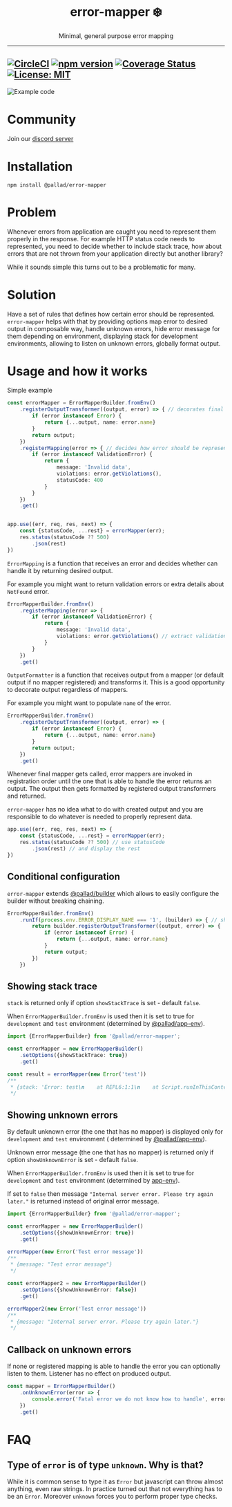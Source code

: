<div align="center">
<h1>error-mapper ❄️</h1>

<p>Minimal, general purpose error mapping</p>
</div>

---
[![CircleCI](https://circleci.com/gh/pallad-ts/error-mapper/tree/master.svg?style=svg)](https://circleci.com/gh/pallad-ts/error-mapper/tree/master)
[![npm version](https://badge.fury.io/js/@pallad%2Ferror-mapper.svg)](https://badge.fury.io/js/@pallad%2Ferror-mapper)
[![Coverage Status](https://coveralls.io/repos/github/pallad-ts/error-mapper/badge.svg?branch=master)](https://coveralls.io/github/pallad-ts/error-mapper?branch=master)
[![License: MIT](https://img.shields.io/badge/License-MIT-green.svg)](https://opensource.org/licenses/MIT)
---

![Example code](./assets/intro-code.png)

# Community

Join our [discord server](https://discord.gg/G5tSBYbpej)

# Installation

```shell
npm install @pallad/error-mapper
```

# Problem

Whenever errors from application are caught you need to represent them properly in the response.
For example HTTP status code needs to represented, you need to decide whether to include stack trace, how about errors
that are not thrown from your application directly but another library?

While it sounds simple this turns out to be a problematic for many.

# Solution

Have a set of rules that defines how certain error should be represented.
`error-mapper` helps with that by providing options map error to desired output in composable way, handle unknown
errors, hide error message for them depending on environment, displaying stack for development environments, allowing to
listen on unknown errors, globally format output.

# Usage and how it works

Simple example

```typescript
const errorMapper = ErrorMapperBuilder.fromEnv()
	.registerOutputTransformer((output, error) => { // decorates final output 
		if (error instanceof Error) {
			return {...output, name: error.name}
		}
		return output;
	})
	.registerMapping(error => { // decides how error should be represented
		if (error instanceof ValidationError) {
			return {
				message: 'Invalid data',
				violations: error.getViolations(),
				statusCode: 400
			}
		}
	})
	.get()


app.use((err, req, res, next) => {
	const {statusCode, ...rest} = errorMapper(err);
	res.status(statusCode ?? 500)
		.json(rest)
})
```

`ErrorMapping` is a function that receives an error and decides whether can handle it by returning desired output.

For example you might want to return validation errors or extra details about `NotFound` error.

```typescript
ErrorMapperBuilder.fromEnv()
	.registerMapping(error => {
		if (error instanceof ValidationError) {
			return {
				message: 'Invalid data',
				violations: error.getViolations() // extract validation errors like "name is too long"
			}
		}
	})
	.get()
```

`OutputFormatter` is a function that receives output from a mapper (or default output if no mapper registered) and
transforms it.
This is a good opportunity to decorate output regardless of mappers.

For example you might want to populate `name` of the error.

```typescript
ErrorMapperBuilder.fromEnv()
	.registerOutputTransformer((output, error) => {
		if (error instanceof Error) {
			return {...output, name: error.name}
		}
		return output;
	})
	.get()
```

Whenever final mapper gets called, error mappers are invoked in registration order until the one that is able to handle
the error returns an output. The output then gets formatted by registered output transformers and returned.

`error-mapper` has no idea what to do with created output and you are responsible to do whatever is needed to properly
represent data.

```typescript
app.use((err, req, res, next) => {
	const {statusCode, ...rest} = errorMapper(err);
	res.status(statusCode ?? 500) // use statusCode
		.json(rest) // and display the rest
})
```

## Conditional configuration

`error-mapper` extends [@pallad/builder](https://www.npmjs.com/package/@pallad/builder) which allows to easily configure
the builder without breaking chaining.

```typescript
ErrorMapperBuilder.fromEnv()
	.runIf(process.env.ERROR_DISPLAY_NAME === '1', (builder) => { // shouldDisplayName
		return builder.registerOutputTransformer((output, error) => {
			if (error instanceof Error) {
				return {...output, name: error.name}
			}
			return output;
		})
	})
```

## Showing stack trace

`stack` is returned only if option `showStackTrace` is set - default `false`.

When `ErrorMapperBuilder.fromEnv` is used then it is set to true for `development` and `test` environment (determined
by [@pallad/app-env](https://github.com/pallad-ts/app-env)).

```typescript 
import {ErrorMapperBuilder} from '@pallad/error-mapper';

const errorMapper = new ErrorMapperBuilder()
	.setOptions({showStackTrace: true})
	.get()

const result = errorMapper(new Error('test'))
/**
 * {stack: 'Error: test\n    at REPL6:1:1\n    at Script.runInThisContext (node:vm:129:12)'}
 */
```

## Showing unknown errors

By default unknown error (the one that has no mapper) is displayed only for `development` and `test` environment (
determined
by [@pallad/app-env](https://github.com/pallad-ts/app-env)).

Unknown error message (the one that has no mapper) is returned only if option `showUnknownError` is set -
default `false`.

When `ErrorMapperBuilder.fromEnv` is used then it is set to true for `development` and `test` environment (determined
by [app-env](https://github.com/pallad-ts/app-env)).

If set to `false` then message `"Internal server error. Please try again later."` is returned instead of original error
message.

```typescript 
import {ErrorMapperBuilder} from '@pallad/error-mapper';

const errorMapper = new ErrorMapperBuilder()
	.setOptions({showUnknownError: true})
	.get()

errorMapper(new Error('Test error message'))
/**
 * {message: "Test error message"}
 */

const errorMapper2 = new ErrorMapperBuilder()
	.setOptions({showUnknownError: false})
	.get()

errorMapper2(new Error('Test error message'))
/**
 * {message: "Internal server error. Please try again later."}
 */
```

## Callback on unknown errors

If none or registered mapping is able to handle the error you can optionally listen to them.
Listener has no effect on produced output.

```typescript
const mapper = ErrorMapperBuilder()
	.onUnknownError(error => {
		console.error('Fatal error we do not know how to handle', error);
	})
	.get()
```

# FAQ

## Type of `error` is of type `unknown`. Why is that?

While it is common sense to type it as `Error` but javascript can throw almost anything, even raw strings. In practice
turned out that not everything has to be an `Error`. Moreover `unknown` forces you to perform proper type checks.
